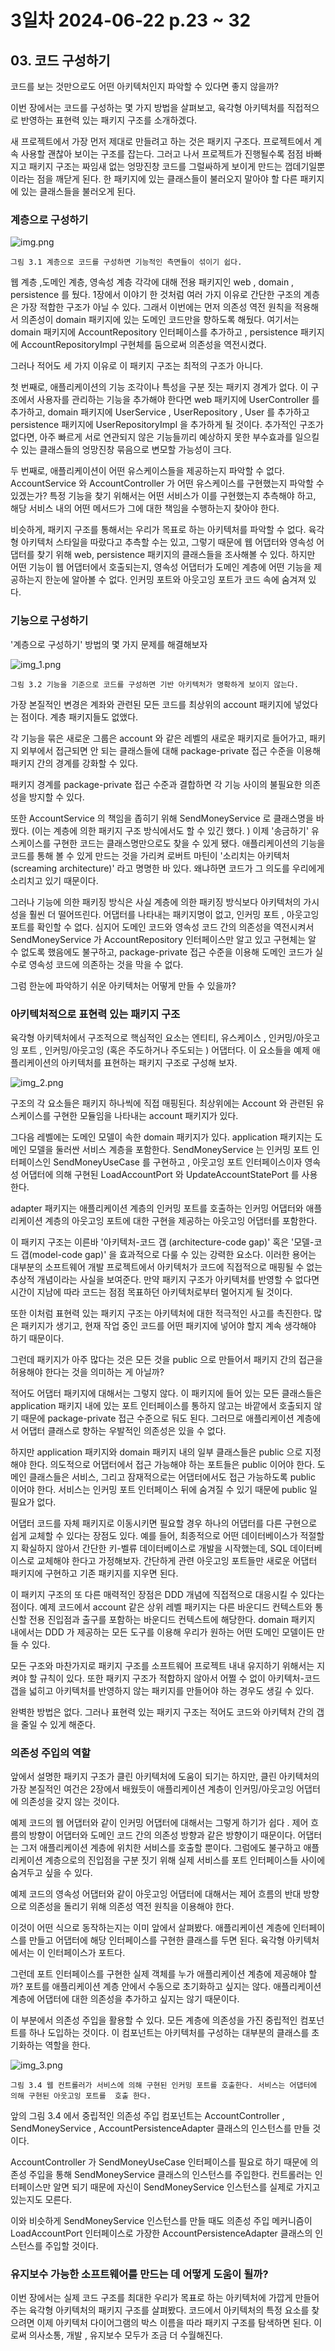 # 3일차 2024-06-22  p.23 ~ 32

## 03. 코드 구성하기

코드를 보는 것만으로도 어떤 아키텍처인지 파악할 수 있다면 좋지 않을까?

이번 장에서는 코드를 구성하는 몇 가지 방법을 살펴보고, 육각형 아키텍처를 직접적으로 반영하는 표현력 있는 패키지 구조를 소개하겠다.

새 프로젝트에서 가장 먼저 제대로 만들려고 하는 것은 패키지 구조다. 프로젝트에서 계속 사용할 괜찮아 보이는 구조를 잡는다. 
그러고 나서 프로젝트가 진행될수록 점점 바빠지고 패키지 구조는 짜임새 없는 엉망진창 코드를 그럴싸하게 보이게 만드는 껍데기일뿐이라는 점을 깨닫게 된다. 
한 패키지에 있는 클래스들이 불러오지 말아야 할 다른 패키지에 있는 클래스들을 불러오게 된다. 

### 계층으로 구성하기 

![img.png](img.png)

`그림 3.1 계층으로 코드를 구성하면 기능적인 측면들이 섞이기 쉽다.`

웹 계층 ,도메인 계층, 영속성 계층 각각에 대해 전용 패키지인 web , domain , persistence 를 뒀다.
1장에서 이야기 한 것처럼 여러 가지 이유로 간단한 구조의 계층은 가장 적합한 구조가 아닐 수 있다.
그래서 이번에는 먼저 의존성 역전 원칙을 적용해서 의존성이 domain 패키지에 있는 도메인 코드만을 향하도록 해뒀다. 
여기서는 domain 패키지에 AccountRepository 인터페이스를 추가하고 , persistence 패키지에 AccountRepositoryImpl
구현체를 둠으로써 의존성을 역전시켰다.

그러나 적어도 세 가지 이유로 이 패키지 구조는 최적의 구조가 아니다.

첫 번째로, 애플리케이션의 기능 조각이나 특성을 구분 짓는 패키지 경계가 없다. 이 구조에서 사용자를 관리하는 기능을 추가해야 한다면
web 패키지에 UserController 를 추가하고, domain 패키지에 UserService , UserRepository , User 를
추가하고 persistence 패키지에 UserRepositoryImpl 을 추가하게 될 것이다. 추가적인 구조가 없다면,
아주 빠르게 서로 연관되지 않은 기능들끼리 예상하지 못한 부수효과를 일으킬 수 있는 클래스들의 엉망진창 묶음으로 변모할 가능성이 크다.

두 번째로, 애플리케이션이 어떤 유스케이스들을 제공하는지 파악할 수 없다.
AccountService 와 AccountController 가 어떤 유스케이스를 구현했는지 파악할 수 있겠는가?
특정 기능을 찾기 위해서는 어떤 서비스가 이를 구현했는지 추측해야 하고, 해당 서비스 내의 어떤 메서드가 그에 대한
책임을 수행하는지 찾아야 한다.

비슷하게, 패키지 구조를 통해서는 우리가 목표로 하는 아키텍처를 파악할 수 없다. 육각형 아키텍처 스타일을 따랐다고
추측할 수는 있고, 그렇기 때문에 웹 어댑터와 영속성 어댑터를 찾기 위해 web, persistence 패키지의 클래스들을
조사해볼 수 있다. 하지만 어떤 기능이 웹 어댑터에서 호출되는지, 영속성 어댑터가 도메인 계층에 어떤 기능을 제공하는지 한눈에 알아볼 수 없다.
인커밍 포트와 아웃고잉 포트가 코드 속에 숨겨져 있다.

### 기능으로 구성하기 

'계층으로 구성하기' 방법의 몇 가지 문제를 해결해보자

![img_1.png](img_1.png)

`그림 3.2 기능을 기준으로 코드를 구성하면 기반 아키텍처가 명확하게 보이지 않는다. `

가장 본질적인 변경은 계좌와 관련된 모든 코드를 최상위의 account 패키지에 넣었다는 점이다. 계층 패키지들도 없앴다.

각 기능을 묶은 새로운 그룹은 account 와 같은 레벨의 새로운 패키지로 들어가고, 패키지 외부에서 접근되면 안 되는
클래스들에 대해 package-private 접근 수준을 이용해 패키지 간의 경계를 강화할 수 있다.

패키지 경계를 package-private 접근 수준과 결합하면 각 기능 사이의 불필요한 의존성을 방지할 수 있다.

또한 AccountService 의 책임을 좁히기 위해 SendMoneyService 로 클래스명을 바꿨다.
(이는 계층에 의한 패키지 구조 방식에서도 할 수 있긴 했다. )
이제 '송금하기' 유스케이스를 구현한 코드는 클래스명만으로도 찾을 수 있게 됐다.
애플리케이션의 기능을 코드를 통해 볼 수 있게 만드는 것을 가리켜 로버트 마틴이 '소리치는 아키텍처(screaming architecture)'
라고 명명한 바 있다. 왜냐하면 코드가 그 의도를 우리에게 소리치고 있기 때문이다.

그러나 기능에 의한 패키징 방식은 사실 계층에 의한 패키징 방식보다 아키텍처의 가시성을 훨씬 더 떨어뜨린다.
어댑터를 나타내는 패키지명이 없고, 인커밍 포트 , 아웃고잉 포트를 확인할 수 없다. 
심지어 도메인 코드와 영속성 코드 간의 의존성을 역전시켜서 SendMoneyService 가 AccountRepository 인터페이스만 알고 있고
구현체는 알 수 없도록 했음에도 불구하고, package-private 접근 수준을 이용해 도메인 코드가 실수로 영속성 코드에
의존하는 것을 막을 수 없다.

그럼 한눈에 파악하기 쉬운 아키텍처는 어떻게 만들 수 있을까?

### 아키텍처적으로 표현력 있는 패키지 구조

육각형 아키텍처에서 구조적으로 핵심적인 요소는 엔티티, 유스케이스 , 인커밍/아웃고잉 포트 , 
인커밍/아웃고잉 (혹은 주도하거나 주도되는 ) 어댑터다. 이 요소들을 예제 애플리케이션의 아키텍처를 표현하는
패키지 구조로 구성해 보자.

![img_2.png](img_2.png)

구조의 각 요소들은 패키지 하나씩에 직접 매핑된다. 최상위에는 Account 와 관련된 유스케이스를 구현한 모듈임을 나타내는 
account 패키지가 있다.

그다음 레벨에는 도메인 모델이 속한 domain 패키지가 있다. application 패키지는 도메인 모델을 둘러싼
서비스 계층을 포함한다. SendMoneyService 는 인커밍 포트 인터페이스인 SendMoneyUseCase 를 구현하고 ,
아웃고잉 포트 인터페이스이자 영속성 어댑터에 의해 구현된 LoadAccountPort 와 UpdateAccountStatePort 를 사용한다.

adapter 패키지는 애플리케이션 계층의 인커밍 포트를 호출하는 인커밍 어댑터와 애플리케이션 계층의 아웃고잉 포트에 대한
구현을 제공하는 아웃고잉 어댑터를 포함한다.

이 패키지 구조는 이른바 '아키텍처-코드 갭 (architecture-code gap)' 혹은 '모델-코드 갭(model-code gap)' 을
효과적으로 다룰 수 있는 강력한 요소다.  이러한 용어는 대부분의 소프트웨어 개발 프로젝트에서 아키텍처가 코드에 
직접적으로 매핑될 수 없는 추상적 개념이라는 사실을 보여준다. 만약 패키지 구조가 아키텍처를 반영할 수 없다면 시간이 지남에 
따라 코드는 점점 목표하던 아키텍처로부터 멀어지게 될 것이다.

또한 이처럼 표현력 있는 패키지 구조는 아키텍처에 대한 적극적인 사고를 촉진한다. 많은 패키지가 생기고,
현재 작업 중인 코드를 어떤 패키지에 넣어야 할지 계속 생각해야 하기 때문이다. 

그런데 패키지가 아주 많다는 것은 모든 것을 public 으로 만들어서 패키지 간의 접근을 허용해야 한다는 것을 의미하는 게 아닐까?

적어도 어댑터 패키지에 대해서는 그렇지 않다. 이 패키지에 들어 있는 모든 클래스들은 application 패키지 내에 있는 포트
인터페이스를 통하지 않고는 바깥에서 호출되지 않기 때문에 package-private 접근 수준으로 둬도 된다. 그러므로 애플리케이션 계층에서 어댑터 클래스로 향하는 
우발적인 의존성은 있을 수 없다.

하지만 application 패키지와 domain 패키지 내의 일부 클래스들은 public 으로 지정해야 한다. 
의도적으로 어댑터에서 접근 가능해야 하는 포트들은 public 이어야 한다. 
도메인 클래스들은 서비스, 그리고 잠재적으로는 어댑터에서도 접근 가능하도록 public 이어야 한다.
서비스는 인커밍 포트 인터페이스 뒤에 숨겨질 수 있기 때문에 public 일 필요가 없다.

어댑터 코드를 자체 패키지로 이동시키면 필요할 경우 하나의 어댑터를 다른 구현으로 쉽게 교체할 수 있다는 장점도 있다.
예를 들어, 최종적으로 어떤 데이터베이스가 적절할지 확실하지 않아서 간단한 키-벨류 데이터베이스로 개발을 시작했는데, 
SQL 데이터베이스로 교체해야 한다고 가정해보자. 간단하게 관련 아웃고잉 포트들만 새로운 어댑터 패키지에 구현하고
기존 패키지를 지우면 된다.

이 패키지 구조의 또 다른 매력적인 장점은 DDD 개념에 직접적으로 대응시킬 수 있다는 점이다. 
예제 코드에서 account 같은 상위 레벨 패키지는 다른 바운디드 컨텍스트와 통신할 전용 진입점과 출구를 포함하는 바운디드 컨텍스트에
해당한다. domain 패키지 내에서는 DDD 가 제공하는 모든 도구를 이용해 우리가 원하는 어떤 도메인 모델이든 만들 수 있다.

모든 구조와 마찬가지로 패키지 구조를 소프트웨어 프로젝트 내내 유지하기 위해서는 지켜야 할 규칙이 있다. 
또한 패키지 구조가 적합하지 않아서 어쩔 수 없이 아키텍처-코드 갭을 넓히고 아키텍처를 반영하지 않는 패키지를 만들어야 하는 경우도 
생길 수 있다.

완벽한 방법은 없다. 그러나 표현력 있는 패키지 구조는 적어도 코드와 아키텍처 간의 갭을 줄일 수 있게 해준다.

### 의존성 주입의 역할

앞에서 설명한 패키지 구조가 클린 아키텍처에 도움이 되기는 하지만, 클린 아키텍처의 가장 본질적인 여건은 2장에서 배웠듯이
애플리케이션 계층이 인커밍/아웃고잉 어댑터에 의존성을 갖지 않는 것이다.

예제 코드의 웹 어댑터와 같이 인커밍 어댑터에 대해서는 그렇게 하기가 쉽다 .
제어 흐름의 방향이 어댑터와 도메인 코드 간의 의존성 방향과 같은 방향이기 때문이다. 
어댑터는 그저 애플리케이션 계층에 위치한 서비스를 호출할 뿐이다. 그럼에도 불구하고 애플리케이션 계층으로의 진입점을
구분 짓기 위해 실제 서비스를 포트 인터페이스들 사이에 숨겨두고 싶을 수 있다.

예제 코드의 영속성 어댑터와 같이 아웃고잉 어댑터에 대해서는 제어 흐름의 반대 방향으로 의존성을 돌리기 위해 
의존성 역전 원칙을 이용해야 한다.

이것이 어떤 식으로 동작하는지는 이미 앞에서 살펴봤다. 애플리케이션 계층에 인터페이스를 만들고 어댑터에 해당 인터페이스를 구현한 클래스를 두면 된다. 
육각형 아키텍처에서는 이 인터페이스가 포트다.

그런데 포트 인터페이스를 구현한 실제 객체를 누가 애플리케이션 계층에 제공해야 할까?
포트를 애플리케이션 계층 안에서 수동으로 초기화하고 싶지는 않다. 
애플리케이션 계층에 어댑터에 대한 의존성을 추가하고 싶지는 않기 때문이다. 

이 부분에서 의존성 주입을 활용할 수 있다. 모든 계층에 의존성을 가진 중립적인 컴포넌트를 하나 도입하는 것이다. 
이 컴포넌트는 아키텍처를 구성하는 대부분의 클래스를 초기화하는 역할을 한다.

![img_3.png](img_3.png)

`그림 3.4 웹 컨트롤러가 서비스에 의해 구현된 인커밍 포트를 호출한다. 서비스는 어댑터에 의해 구현된 아웃고잉 포트를 
호출 한다.`

앞의 그림 3.4 에서 중립적인 의존성 주입 컴포넌트는 AccountController , SendMoneyService , AccountPersistenceAdapter
클래스의 인스턴스를 만들 것이다. 

AccountController 가 SendMoneyUseCase 인터페이스를 필요로 하기 때문에 의존성 주입을 통해 SendMoneyService 클래스의
인스턴스를 주입한다. 컨트롤러는 인터페이스만 알면 되기 때문에 자신이 SendMoneyService 인스턴스를 실제로 가지고 있는지도 모른다.

이와 비슷하게 SendMoneyService 인스턴스를 만들 때도 의존성 주입 메커니즘이 LoadAccountPort 인터페이스로 가장한
AccountPersistenceAdapter 클래스의 인스턴스를 주입할 것이다. 

### 유지보수 가능한 소프트웨어를 만드는 데 어떻게 도움이 될까?

이번 장에서는 실제 코드 구조를 최대한 우리가 목표로 하는 아키텍처에 가깝게 만들어 주는 육각형 아키텍처의 패키지 구조를 살펴봤다.
코드에서 아키텍처의 특정 요소를 찾으려면 이제 아키텍처 다이어그램의 박스 이름을 따라 패키지 구조를 탐색하면 된다. 
이로써 의사소통, 개발 , 유지보수 모두가 조금 더 수월해진다.

